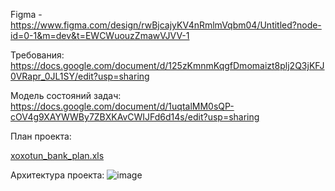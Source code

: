 Figma - https://www.figma.com/design/rwBjcajyKV4nRmlmVqbm04/Untitled?node-id=0-1&m=dev&t=EWCWuouzZmawVJVV-1

Требования: https://docs.google.com/document/d/125zKmnmKqgfDmomaizt8plj2Q3jKFJ0VRapr_0JL1SY/edit?usp=sharing

Модель состояний задач: https://docs.google.com/document/d/1uqtalMM0sQP-cOV4g9XAYWWBy7ZBXKAvCWIJFd6d14s/edit?usp=sharing

План проекта:

[xoxotun_bank_plan.xls](https://github.com/user-attachments/files/17725193/xoxotun_bank_plan.xls)

Архитектура проекта:
![image](https://github.com/user-attachments/assets/b270c0c5-5bff-4d7a-b84a-9db8e1e53b54)

